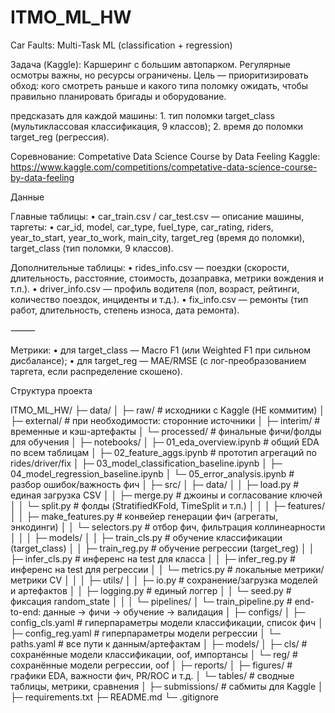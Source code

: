 # ITMO_ML_HW

Car Faults: Multi-Task ML (classification + regression)

Задача (Kaggle):
Каршеринг с большим автопарком. Регулярные осмотры важны, но ресурсы ограничены.
Цель — приоритизировать обход: кого смотреть раньше и какого типа поломку ожидать, чтобы правильно планировать бригады и оборудование.

предсказать для каждой машины:
	1.	тип поломки target_class (мультиклассовая классификация, 9 классов);
	2.	время до поломки target_reg (регрессия).

Соревнование: Competative Data Science Course by Data Feeling
Kaggle: https://www.kaggle.com/competitions/competative-data-science-course-by-data-feeling



Данные

Главные таблицы:
	•	car_train.csv / car_test.csv — описание машины, таргеты:
	•	car_id, model, car_type, fuel_type, car_rating, riders,
year_to_start, year_to_work, main_city,
target_reg (время до поломки), target_class (тип поломки, 9 классов).

Дополнительные таблицы:
	•	rides_info.csv — поездки (скорости, длительность, расстояние, стоимость, дозаправка, метрики вождения и т.п.).
	•	driver_info.csv — профиль водителя (пол, возраст, рейтинги, количество поездок, инциденты и т.д.).
	•	fix_info.csv — ремонты (тип работ, длительность, степень износа, дата ремонта).

⸻

Метрики:
	•	для target_class — Macro F1 (или Weighted F1 при сильном дисбалансе);
	•	для target_reg — MAE/RMSE (с лог-преобразованием таргета, если распределение скошено).


Структура проекта

ITMO_ML_HW/
├─ data/
│  ├─ raw/                 # исходники с Kaggle (НЕ коммитим)
│  ├─ external/            # при необходимости: сторонние источники
│  ├─ interim/             # временные и кэш-артефакты
│  └─ processed/           # финальные фичи/фолды для обучения
│
├─ notebooks/
│  ├─ 01_eda_overview.ipynb              # общий EDA по всем таблицам
│  ├─ 02_feature_aggs.ipynb              # прототип агрегаций по rides/driver/fix
│  ├─ 03_model_classification_baseline.ipynb
│  ├─ 04_model_regression_baseline.ipynb
│  └─ 05_error_analysis.ipynb            # разбор ошибок/важность фич
│
├─ src/
│  ├─ data/
│  │  ├─ load.py                         # единая загрузка CSV
│  │  ├─ merge.py                        # джоины и согласование ключей
│  │  └─ split.py                        # фолды (StratifiedKFold, TimeSplit и т.п.)
│  │
│  ├─ features/
│  │  ├─ make_features.py                # конвейер генерации фич (агрегаты, энкодинги)
│  │  └─ selectors.py                    # отбор фич, фильтрация коллинеарности
│  │
│  ├─ models/
│  │  ├─ train_cls.py                    # обучение классификации (target_class)
│  │  ├─ train_reg.py                    # обучение регрессии (target_reg)
│  │  ├─ infer_cls.py                    # инференс на test для класса
│  │  ├─ infer_reg.py                    # инференс на test для регрессии
│  │  └─ metrics.py                      # локальные метрики/метрики CV
│  │
│  ├─ utils/
│  │  ├─ io.py                           # сохранение/загрузка моделей и артефактов
│  │  ├─ logging.py                      # единый логгер
│  │  └─ seed.py                         # фиксация random_state
│  │
│  └─ pipelines/
│     └─ train_pipeline.py               # end-to-end: данные → фичи → обучение → валидация
│
├─ configs/
│  ├─ config_cls.yaml                    # гиперпараметры модели классификации, список фич
│  ├─ config_reg.yaml                    # гиперпараметры модели регрессии
│  └─ paths.yaml                         # все пути к данным/артефактам
│
├─ models/
│  ├─ cls/                               # сохранённые модели классификации, oof, импортансы
│  └─ reg/                               # сохранённые модели регрессии, oof
│
├─ reports/
│  ├─ figures/                           # графики EDA, важности фич, PR/ROC и т.д.
│  └─ tables/                            # сводные таблицы, метрики, сравнения
│
├─ submissions/                          # сабмиты для Kaggle
│
├─ requirements.txt
├─ README.md
└─ .gitignore



